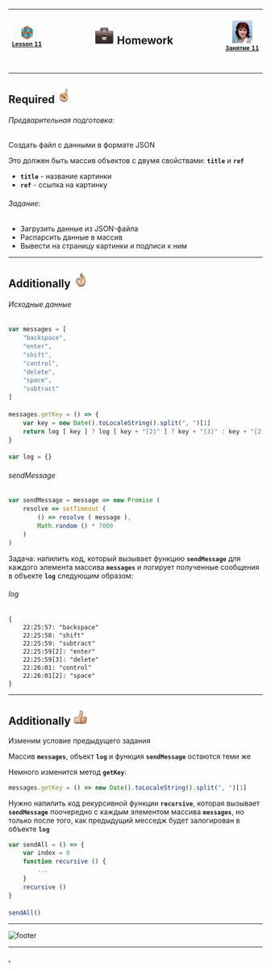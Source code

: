 [footer]: https://github.com/garevna/js-course/raw/master/images/a-level-ico.png?raw=true
[hw-40]: https://raw.githubusercontent.com/garevna/a-level-js-lessons/master/ico/briefcase-40.png
[point-30]: https://raw.githubusercontent.com/garevna/a-level-js-lessons/master/ico/point_up-30.png
[ok-30]: https://raw.githubusercontent.com/garevna/a-level-js-lessons/master/ico/ok-30.png
[super-30]: https://raw.githubusercontent.com/garevna/a-level-js-lessons/master/ico/super-30.png
[ico25]: https://raw.githubusercontent.com/garevna/a-level-js-lessons/master/ico/a-level-25.png
[space-800]: https://raw.githubusercontent.com/garevna/a-level-js-lessons/master/ico/space-800.png
[me]: https://raw.githubusercontent.com/garevna/a-level-js-lessons/master/ico/myPhoto-40.png "Ⓒ Irina Fylyppova ( garevna ) 2019"

| ![ico25] <br/><sup>[**Lesson&nbsp;11**](../lessons/lesson-11.md)</sup> | <h2>![hw-40] Homework</h2>![space-800] | ![me] <br/><sup>[**Занятие&nbsp;11**](../lessons/lesson-11.md)</sup> |
|-|-|-|

______________________________________________________________________________

## Required ![point-30]

###### Предварительная подготовка:

Создать файл с данными в формате JSON

Это должен быть массив объектов с двумя свойствами:  **`title`** и  **`ref`**

* **`title`** - название картинки
* **`ref`** - ссылка на картинку

###### Задание:

* Загрузить данные из JSON-файла
* Распарсить данные в массив
* Вывести на страницу картинки и подписи к ним

______________________________________________________________________________

## Additionally ![ok-30]

###### Исходные данные

```javascript
var messages = [
    "backspace",
    "enter",
    "shift",
    "control",
    "delete",
    "space",
    "subtract"
]

messages.getKey = () => {
    var key = new Date().toLocaleString().split(", ")[1]
    return log [ key ] ? log [ key + "[2]" ] ? key + "[3]" : key + "[2]" : key
}

var log = {}
```

###### sendMessage

```javascript
var sendMessage = message => new Promise (
    resolve => setTimeout (
        () => resolve ( message ),
        Math.random () * 7000
    )
)
```

Задача: напилить код, который вызывает функцию **`sendMessage`** для каждого элемента массива **`messages`** и логирует полученные сообщения в объекте **`log`** следующим образом:

###### log

```
{
    22:25:57: "backspace"
    22:25:58: "shift"
    22:25:59: "subtract"
    22:25:59[2]: "enter"
    22:25:59[3]: "delete"
    22:26:01: "control"
    22:26:01[2]: "space"
}
```

______________________________________________________________________________

## Additionally ![super-30]

Изменим условие предыдущего задания

Массив **`messages`**, объект **`log`** и функция **`sendMessage`** остаются теми же

Немного изменится метод **`getKey`**:

```javascript
messages.getKey = () => new Date().toLocaleString().split(", ")[1]
```

Нужно напилить код рекурсивной функции **`recursive`**, которая вызывает **`sendMessage`** поочередно с каждым элементом массива **`messages`**, но только после того, как предыдущий месседж будет залогирован в объекте **`log`**

```javascript
var sendAll = () => {
    var index = 0
    function recursive () {
        ...
    }
    recursive ()
}

sendAll()
```
______________________________________________________________________________

![footer]

________________________________________________________________
[.](hw-11-answers.md)
